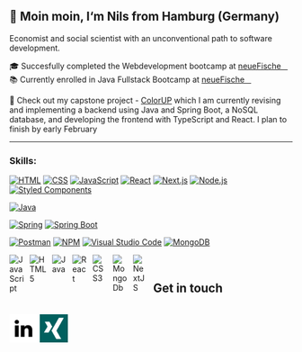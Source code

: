 ## 🌿 Moin moin, I‘m Nils from Hamburg (Germany)

Economist and social scientist with an unconventional path to software development. 


 🎓 Succesfully completed the Webdevelopment bootcamp at <a href="https://www.neuefische.de" target="_blank"> neueFische &nbsp;&nbsp;</a>
 </br>
 📚 Currently enrolled in Java Fullstack Bootcamp at <a href="https://www.neuefische.de" target="_blank"> neueFische &nbsp;&nbsp;</a>

🔸 Check out my capstone project - [ColorUP](https://github.com/NilsOt1/capstone-nils) which I am currently revising and implementing a backend using Java and Spring Boot, a NoSQL database, and developing the frontend with TypeScript and React.
I plan to finish by early February

---

### Skills:

<a href="https://developer.mozilla.org/en-US/docs/Web/HTML"><img alt="HTML" src="https://img.shields.io/badge/-HTML-ffffff?style=for-the-badge&logo=html5&logoColor=E34F26" /></a>
<a href="https://developer.mozilla.org/en-US/docs/Web/CSS"><img alt="CSS" src="https://img.shields.io/badge/-CSS-ffffff?style=for-the-badge&logo=css3&logoColor=1572B6" /></a>
<a href="https://developer.mozilla.org/en-US/docs/Web/JavaScript"><img alt="JavaScript" src="https://img.shields.io/badge/-JavaScript-ffffff?style=for-the-badge&logo=javascript&logoColor=F7DF1E" /></a>
<a href="https://react.dev/"><img alt="React" src="https://img.shields.io/badge/-React-ffffff?style=for-the-badge&logo=react&logoColor=61DAFB" /></a>
<a href="https://nextjs.org/"><img alt="Next.js" src="https://img.shields.io/badge/-Next.js-ffffff?style=for-the-badge&logo=nextdotjs&logoColor=000000" /></a>
<a href="https://nodejs.org/"><img alt="Node.js" src="https://img.shields.io/badge/-Node.js-ffffff?style=for-the-badge&logo=nodedotjs&logoColor=339933" /></a>
<a href="https://styled-components.com/"><img alt="Styled Components" src="https://img.shields.io/badge/-Styled%20Components-ffffff?style=for-the-badge&logo=styledcomponents&logoColor=DB7093" /></a>

<a href="https://www.java.com/de/"><img alt="Java" src="https://img.shields.io/badge/-Java-ffffff?style=for-the-badge&logo=Java&logoColor=DB7093" /></a>

<a href="https://spring.io/"><img alt="Spring" src="https://img.shields.io/badge/-Spring-ffffff?style=for-the-badge&logo=spring&logoColor=DB7093" /></a>
<a href="https://spring.io/projects/spring-boot/"><img alt="Spring Boot" src="https://img.shields.io/badge/-Spring Boot-ffffff?style=for-the-badge&logo=springboot&logoColor=DB7093" /></a>



<a href="https://www.postman.com/"><img alt="Postman" src="https://img.shields.io/badge/-Postman-ffffff?style=for-the-badge&logo=postman&logoColor=FF6C37" /></a>
<a href="https://www.npmjs.com/"><img alt="NPM" src="https://img.shields.io/badge/-NPM-ffffff?style=for-the-badge&logo=npm&logoColor=CB3837" /></a>
<a href="https://code.visualstudio.com/"><img alt="Visual Studio Code" src="https://img.shields.io/badge/-Visual%20Studio%20Code-ffffff?style=for-the-badge&logo=visualstudiocode&logoColor=007ACC" /></a>
<a href="https://www.mongodb.com/"><img alt="MongoDB" src="https://img.shields.io/badge/-MongoDB-ffffff?style=for-the-badge&logo=mongodb&logoColor=47A248" /></a>



<img align="left" alt="JavaScript" width="26px" src="https://cdn.jsdelivr.net/gh/devicons/devicon/icons/javascript/javascript-original.svg" style="padding-right:10px;" />
<img align="left" alt="HTML5" width="30px" src="https://cdn.jsdelivr.net/gh/devicons/devicon/icons/html5/html5-original.svg" style="padding-right:10px;" />
<img align="left" alt="Java" width="26px" src="https://cdn.jsdelivr.net/gh/devicons/devicon/icons/java/java-original.svg" style="padding-right:10px;" />
<img align="left" alt="React" width="26px" src="https://cdn.jsdelivr.net/gh/devicons/devicon/icons/react/react-original.svg" style="padding-right:10px;" />
<img align="left" alt="CSS3" width="26px" src="https://cdn.jsdelivr.net/gh/devicons/devicon/icons/css3/css3-original.svg" style="padding-right:10px;" />
<img align="left" alt="MongoDb" width="26px" src="https://cdn.jsdelivr.net/gh/devicons/devicon/icons/mongodb/mongodb-original.svg" style="padding-right:10px;" />
<img align="left" alt="NextJS" width="26px" src="https://cdn.jsdelivr.net/gh/devicons/devicon/icons/nextjs/nextjs-original.svg" style="padding-right:10px;" />
</br>


 ## Get in touch
 </br>
 <a href="https://linkedin.com/in/nils-otto-809665282"><img width="50" height="50" alt="LinkedIn" title="LinkedIn" src="linkedin.png" /></a>
 <a href="https://www.xing.com/profile/Nils_Otto7"><img width="50" height="50" alt="Xing" title="Xing" src="xing.png" /></a>



